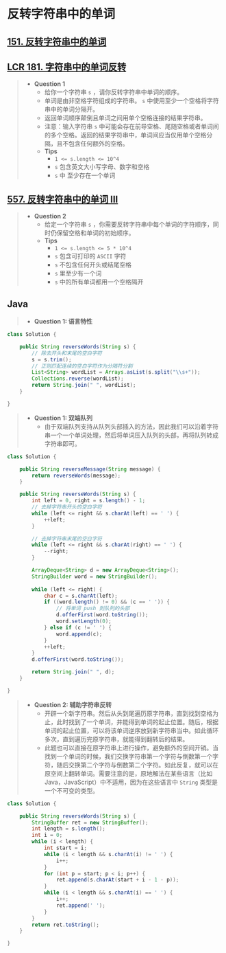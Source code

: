 # 反转字符串中的单词

## [151. 反转字符串中的单词](https://leetcode.cn/problems/reverse-words-in-a-string/)

## [LCR 181. 字符串中的单词反转](https://leetcode.cn/problems/fan-zhuan-dan-ci-shun-xu-lcof/)

> - **Question 1**
>   - 给你一个字符串 `s` ，请你反转字符串中单词的顺序。
>   - 单词是由非空格字符组成的字符串。 `s` 中使用至少一个空格将字符串中的单词分隔开。
>   - 返回单词顺序颠倒且单词之间用单个空格连接的结果字符串。
>   - 注意：输入字符串 `s` 中可能会存在前导空格、尾随空格或者单词间的多个空格。返回的结果字符串中，单词间应当仅用单个空格分隔，且不包含任何额外的空格。
>   - **Tips**
>     - `1 <= s.length <= 10^4`
>     - `s` 包含英文大小写字母、数字和空格
>     - `s` 中 至少存在一个单词

## [557. 反转字符串中的单词 III](https://leetcode.cn/problems/reverse-words-in-a-string-iii/)

> - **Question 2**
>   - 给定一个字符串 `s` ，你需要反转字符串中每个单词的字符顺序，同时仍保留空格和单词的初始顺序。
>   - **Tips**
>     - `1 <= s.length <= 5 * 10^4`
>     - `s` 包含可打印的 `ASCII` 字符
>     - `s` 不包含任何开头或结尾空格
>     - `s` 里至少有一个词
>     - `s` 中的所有单词都用一个空格隔开

## Java

> - **Question 1: 语言特性**

```java
class Solution {

    public String reverseWords(String s) {
        // 除去开头和末尾的空白字符
        s = s.trim();
        // 正则匹配连续的空白字符作为分隔符分割
        List<String> wordList = Arrays.asList(s.split("\\s+"));
        Collections.reverse(wordList);
        return String.join(" ", wordList);
    }

}
```

> - **Question 1: 双端队列**
>   - 由于双端队列支持从队列头部插入的方法，因此我们可以沿着字符串一个一个单词处理，然后将单词压入队列的头部，再将队列转成字符串即可。

```java
class Solution {

    public String reverseMessage(String message) {
        return reverseWords(message);
    }

    public String reverseWords(String s) {
        int left = 0, right = s.length() - 1;
        // 去掉字符串开头的空白字符
        while (left <= right && s.charAt(left) == ' ') {
            ++left;
        }

        // 去掉字符串末尾的空白字符
        while (left <= right && s.charAt(right) == ' ') {
            --right;
        }

        ArrayDeque<String> d = new ArrayDeque<String>();
        StringBuilder word = new StringBuilder();
        
        while (left <= right) {
            char c = s.charAt(left);
            if ((word.length() != 0) && (c == ' ')) {
                // 将单词 push 到队列的头部
                d.offerFirst(word.toString());
                word.setLength(0);
            } else if (c != ' ') {
                word.append(c);
            }
            ++left;
        }
        d.offerFirst(word.toString());

        return String.join(" ", d);
    }

}
```

> - **Question 2: 辅助字符串反转**
>   - 开辟一个新字符串。然后从头到尾遍历原字符串，直到找到空格为止，此时找到了一个单词，并能得到单词的起止位置。随后，根据单词的起止位置，可以将该单词逆序放到新字符串当中。如此循环多次，直到遍历完原字符串，就能得到翻转后的结果。
>   - 此题也可以直接在原字符串上进行操作，避免额外的空间开销。当找到一个单词的时候，我们交换字符串第一个字符与倒数第一个字符，随后交换第二个字符与倒数第二个字符。如此反复，就可以在原空间上翻转单词。需要注意的是，原地解法在某些语言（比如Java，JavaScript）中不适用，因为在这些语言中 `String` 类型是一个不可变的类型。

```java
class Solution {

    public String reverseWords(String s) {
        StringBuffer ret = new StringBuffer();
        int length = s.length();
        int i = 0;
        while (i < length) {
            int start = i;
            while (i < length && s.charAt(i) != ' ') {
                i++;
            }
            for (int p = start; p < i; p++) {
                ret.append(s.charAt(start + i - 1 - p));
            }
            while (i < length && s.charAt(i) == ' ') {
                i++;
                ret.append(' ');
            }
        }
        return ret.toString();
    }

}
```

